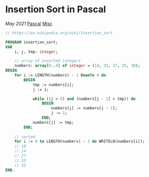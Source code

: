 # Insertion Sort in Pascal

*May 2021* [Pascal](programming.html#pascal) [Misc](programming.html#pascal-misc)

```pascal
// https://en.wikipedia.org/wiki/Insertion_sort

PROGRAM insertion_sort;
VAR
    i, j, tmp: integer;

    // array of unsorted integers
    numbers: array[0..4] of integer = (14, 33, 27, 35, 10);
BEGIN
    for i := LENGTH(numbers) - 1 DownTo 0 do
        BEGIN
            tmp := numbers[i];
            j := i;

            while ((j > 0) and (numbers[j - 1] > tmp)) do
                BEGIN
                    numbers[j] := numbers[j - 1];
                    j -= 1;
                END;
            numbers[j] := tmp;
        END;
        
    // sorted
    for i := 0 to LENGTH(numbers) - 1 do WRITELN(numbers[i]);
    // 10
    // 14
    // 27
    // 33
    // 35
END.
```